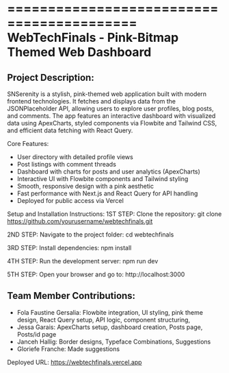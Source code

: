 ==========================================
WebTechFinals - Pink-Bitmap Themed Web Dashboard
==========================================

Project Description:
---------------------
SNSerenity is a stylish, pink-themed web application built with modern frontend technologies. It fetches and displays data from the JSONPlaceholder API, allowing users to explore user profiles, blog posts, and comments. The app features an interactive dashboard with visualized data using ApexCharts, styled components via Flowbite and Tailwind CSS, and efficient data fetching with React Query.

Core Features:
- User directory with detailed profile views
- Post listings with comment threads
- Dashboard with charts for posts and user analytics (ApexCharts)
- Interactive UI with Flowbite components and Tailwind styling
- Smooth, responsive design with a pink aesthetic
- Fast performance with Next.js and React Query for API handling
- Deployed for public access via Vercel

Setup and Installation Instructions:
1ST STEP: Clone the repository:
   git clone https://github.com/yourusername/webtechfinals.git

2ND STEP: Navigate to the project folder:
   cd webtechfinals

3RD STEP: Install dependencies:
   npm install

4TH STEP: Run the development server:
   npm run dev

5TH STEP: Open your browser and go to:
   http://localhost:3000

Team Member Contributions:
---------------------------
- Fola Faustine Gersalia: Flowbite integration, UI styling, pink theme design, React Query setup, API logic, component structuring,
- Jessa Garais: ApexCharts setup, dashboard creation, Posts page, Posts/id page 
- Janceh Hallig: Border designs, Typeface Combinations, Suggestions 
- Gloriefe Franche: Made suggestions

Deployed URL:
https://webtechfinals.vercel.app

